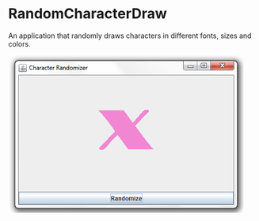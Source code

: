 # RandomCharacterDraw

An application that randomly draws characters in different fonts, sizes and colors.

<img src="../screenshots/randomCharacter.png" />

